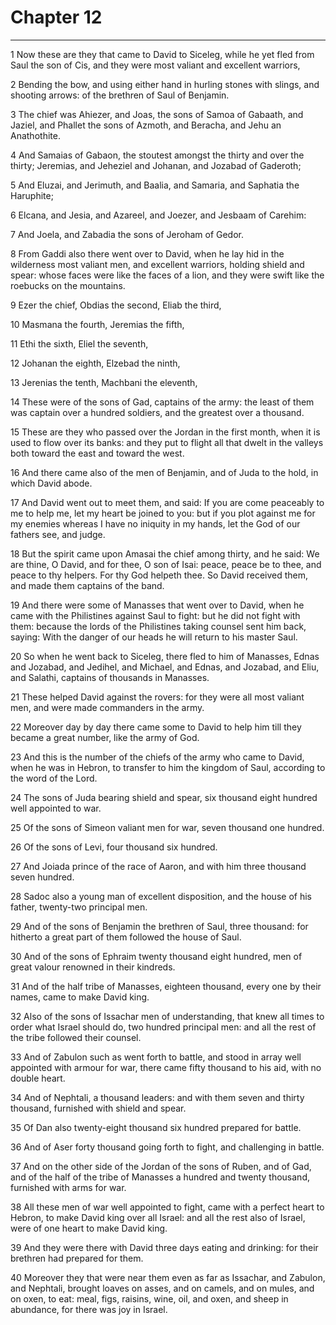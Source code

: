 # Chapter 12

***

1 Now these are they that came to David to Siceleg, while he yet fled from Saul the son of Cis, and they were most valiant and excellent warriors,

2 Bending the bow, and using either hand in hurling stones with slings, and shooting arrows: of the brethren of Saul of Benjamin.

3 The chief was Ahiezer, and Joas, the sons of Samoa of Gabaath, and Jaziel, and Phallet the sons of Azmoth, and Beracha, and Jehu an Anathothite.

4 And Samaias of Gabaon, the stoutest amongst the thirty and over the thirty; Jeremias, and Jeheziel and Johanan, and Jozabad of Gaderoth;

5 And Eluzai, and Jerimuth, and Baalia, and Samaria, and Saphatia the Haruphite;

6 Elcana, and Jesia, and Azareel, and Joezer, and Jesbaam of Carehim:

7 And Joela, and Zabadia the sons of Jeroham of Gedor.

8 From Gaddi also there went over to David, when he lay hid in the wilderness most valiant men, and excellent warriors, holding shield and spear: whose faces were like the faces of a lion, and they were swift like the roebucks on the mountains.

9 Ezer the chief, Obdias the second, Eliab the third,

10 Masmana the fourth, Jeremias the fifth,

11 Ethi the sixth, Eliel the seventh,

12 Johanan the eighth, Elzebad the ninth,

13 Jerenias the tenth, Machbani the eleventh,

14 These were of the sons of Gad, captains of the army: the least of them was captain over a hundred soldiers, and the greatest over a thousand.

15 These are they who passed over the Jordan in the first month, when it is used to flow over its banks: and they put to flight all that dwelt in the valleys both toward the east and toward the west.

16 And there came also of the men of Benjamin, and of Juda to the hold, in which David abode.

17 And David went out to meet them, and said: If you are come peaceably to me to help me, let my heart be joined to you: but if you plot against me for my enemies whereas I have no iniquity in my hands, let the God of our fathers see, and judge.

18 But the spirit came upon Amasai the chief among thirty, and he said: We are thine, O David, and for thee, O son of Isai: peace, peace be to thee, and peace to thy helpers. For thy God helpeth thee. So David received them, and made them captains of the band.

19 And there were some of Manasses that went over to David, when he came with the Philistines against Saul to fight: but he did not fight with them: because the lords of the Philistines taking counsel sent him back, saying: With the danger of our heads he will return to his master Saul.

20 So when he went back to Siceleg, there fled to him of Manasses, Ednas and Jozabad, and Jedihel, and Michael, and Ednas, and Jozabad, and Eliu, and Salathi, captains of thousands in Manasses.

21 These helped David against the rovers: for they were all most valiant men, and were made commanders in the army.

22 Moreover day by day there came some to David to help him till they became a great number, like the army of God.

23 And this is the number of the chiefs of the army who came to David, when he was in Hebron, to transfer to him the kingdom of Saul, according to the word of the Lord.

24 The sons of Juda bearing shield and spear, six thousand eight hundred well appointed to war.

25 Of the sons of Simeon valiant men for war, seven thousand one hundred.

26 Of the sons of Levi, four thousand six hundred.

27 And Joiada prince of the race of Aaron, and with him three thousand seven hundred.

28 Sadoc also a young man of excellent disposition, and the house of his father, twenty-two principal men.

29 And of the sons of Benjamin the brethren of Saul, three thousand: for hitherto a great part of them followed the house of Saul.

30 And of the sons of Ephraim twenty thousand eight hundred, men of great valour renowned in their kindreds.

31 And of the half tribe of Manasses, eighteen thousand, every one by their names, came to make David king.

32 Also of the sons of Issachar men of understanding, that knew all times to order what Israel should do, two hundred principal men: and all the rest of the tribe followed their counsel.

33 And of Zabulon such as went forth to battle, and stood in array well appointed with armour for war, there came fifty thousand to his aid, with no double heart.

34 And of Nephtali, a thousand leaders: and with them seven and thirty thousand, furnished with shield and spear.

35 Of Dan also twenty-eight thousand six hundred prepared for battle.

36 And of Aser forty thousand going forth to fight, and challenging in battle.

37 And on the other side of the Jordan of the sons of Ruben, and of Gad, and of the half of the tribe of Manasses a hundred and twenty thousand, furnished with arms for war.

38 All these men of war well appointed to fight, came with a perfect heart to Hebron, to make David king over all Israel: and all the rest also of Israel, were of one heart to make David king.

39 And they were there with David three days eating and drinking: for their brethren had prepared for them.

40 Moreover they that were near them even as far as Issachar, and Zabulon, and Nephtali, brought loaves on asses, and on camels, and on mules, and on oxen, to eat: meal, figs, raisins, wine, oil, and oxen, and sheep in abundance, for there was joy in Israel.


